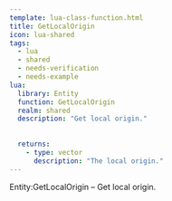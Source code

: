 ```yaml
---
template: lua-class-function.html
title: GetLocalOrigin
icon: lua-shared
tags:
  - lua
  - shared
  - needs-verification
  - needs-example
lua:
  library: Entity
  function: GetLocalOrigin
  realm: shared
  description: "Get local origin."
  
  
  returns:
    - type: vector
      description: "The local origin."
---
```


<div class="lua__search__keywords">
Entity:GetLocalOrigin &#x2013; Get local origin.
</div>
